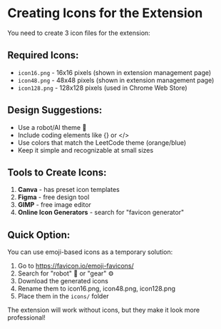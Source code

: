 # Creating Icons for the Extension

You need to create 3 icon files for the extension:

## Required Icons:
- `icon16.png` - 16x16 pixels (shown in extension management page)
- `icon48.png` - 48x48 pixels (shown in extension management page)  
- `icon128.png` - 128x128 pixels (used in Chrome Web Store)

## Design Suggestions:
- Use a robot/AI theme 🤖
- Include coding elements like {} or </> 
- Use colors that match the LeetCode theme (orange/blue)
- Keep it simple and recognizable at small sizes

## Tools to Create Icons:
1. **Canva** - has preset icon templates
2. **Figma** - free design tool
3. **GIMP** - free image editor
4. **Online Icon Generators** - search for "favicon generator"

## Quick Option:
You can use emoji-based icons as a temporary solution:
1. Go to https://favicon.io/emoji-favicons/
2. Search for "robot" 🤖 or "gear" ⚙️
3. Download the generated icons
4. Rename them to icon16.png, icon48.png, icon128.png
5. Place them in the `icons/` folder

The extension will work without icons, but they make it look more professional!
